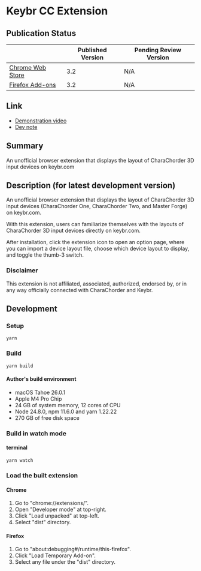# Keybr CC Extension

## Publication Status

|                                                                                                                  | Published Version | Pending Review Version |
| ---------------------------------------------------------------------------------------------------------------- | ----------------- | ---------------------- |
| [Chrome Web Store](https://chromewebstore.google.com/detail/keybr-cc-extension/fdofhfbipdhkkhhdjlfjnjfnkibpbdpg) | 3.2               | N/A                    |
| [Firefox Add-ons](https://addons.mozilla.org/en-US/firefox/addon/keybr-cc-extension/)                            | 3.2               | N/A                    |

## Link

- [Demonstration video](https://youtu.be/IQWf4IuekFQ?si=q_DkxyKOvMsdcqV3)
- [Dev note](https://andy23512.github.io/blog/2025/10/19/keybr-cc-extension-an-unofficial-browser-extension-that-displays-the-layout-of-charachorder-3d-input-devices-on-keybr/)

## Summary

An unofficial browser extension that displays the layout of CharaChorder 3D input devices on keybr.com

## Description (for latest development version)

An unofficial browser extension that displays the layout of CharaChorder 3D input devices (CharaChorder One, CharaChorder Two, and Master Forge) on keybr.com.

With this extension, users can familiarize themselves with the layouts of CharaChorder 3D input devices directly on keybr.com.

After installation, click the extension icon to open an option page, where you can import a device layout file, choose which device layout to display, and toggle the thumb-3 switch.

### Disclaimer

This extension is not affiliated, associated, authorized, endorsed by, or in any way officially connected with CharaChorder and Keybr.

## Development

### Setup

```
yarn
```

### Build

```
yarn build
```

#### Author's build environment

- macOS Tahoe 26.0.1
- Apple M4 Pro Chip
- 24 GB of system memory, 12 cores of CPU
- Node 24.8.0, npm 11.6.0 and yarn 1.22.22
- 270 GB of free disk space

### Build in watch mode

#### terminal

```
yarn watch
```

### Load the built extension

#### Chrome

1. Go to "chrome://extensions/".
2. Open "Developer mode" at top-right.
3. Click "Load unpacked" at top-left.
4. Select "dist" directory.

#### Firefox

1. Go to "about:debugging#/runtime/this-firefox".
2. Click "Load Temporary Add-on".
3. Select any file under the "dist" directory.

